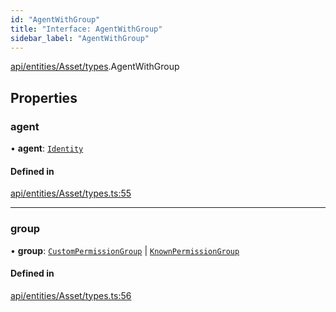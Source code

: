 ```yaml
---
id: "AgentWithGroup"
title: "Interface: AgentWithGroup"
sidebar_label: "AgentWithGroup"
---
```


[api/entities/Asset/types](../../../../../../modules/API/Entities/Asset/Types/Types.md).AgentWithGroup

## Properties

### agent

• **agent**: [`Identity`](../../../../../../classes/API/Entities/Identity/Identity.md)

#### Defined in

[api/entities/Asset/types.ts:55](https://github.com/PolymeshAssociation/polymesh-sdk/blob/07a4c5b0/src/api/entities/Asset/types.ts#L55)

___

### group

• **group**: [`CustomPermissionGroup`](../../../../../../classes/API/Entities/CustomPermissionGroup/CustomPermissionGroup.md) \| [`KnownPermissionGroup`](../../../../../../classes/API/Entities/KnownPermissionGroup/KnownPermissionGroup.md)

#### Defined in

[api/entities/Asset/types.ts:56](https://github.com/PolymeshAssociation/polymesh-sdk/blob/07a4c5b0/src/api/entities/Asset/types.ts#L56)
